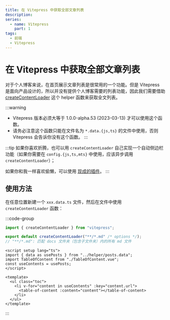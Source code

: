 ```yaml
---
title: 在 Vitepress 中获取全部文章列表
description:
series:
  - name: Vitepress
    part: 1
tags:
  - 前端
  - Vitepress
---
```


# 在 Vitepress 中获取全部文章列表

对于个人博客来说，在首页展示文章列表是很常用的一个功能。但是 Vitepress 是面向产品设计的，所以并没有提供个人博客需要的列表功能，因此我们需要借助 [createContentLoader](https://vitepress.dev/guide/data-loading#createcontentloader) 这个 helper 函数来获取全文列表。

:::warning

- Vitepress 版本必须大等于 1.0.0-alpha.53 (2023-03-13) 才可以使用这个函数。
- 请务必注意这个函数只能在文件名为 `*.data.{js,ts}` 的文件中使用，否则 Vitepress 会告诉你没有这个函数。
  :::

:::tip
如果你喜欢折腾，也可以用 `createContentLoader` 自己实现一个自动侧边栏功能（如果你需要在 `config.{js,ts,mts}` 中使用，应该异步调用 `createContentLoader`）；

如果你和我一样喜欢偷懒，可以使用 [现成的插件](https://vitepress-sidebar.jooy2.com/getting-started)。
:::

## 使用方法

在任意位置新建一个 `xxx.data.ts` 文件，然后在文件中使用 `createContentLoader` 函数：

:::code-group

```ts [posts.data.ts]
import { createContentLoader } from "vitepress";

export default createContentLoader("**/*.md" /* options */);
// "**/*.md": 匹配 docs 文件夹（包含子文件夹）内的所有 md 文件
```

```vue [TableOfContents.vue]
<script setup lang="ts">
import { data as usePosts } from "../helper/posts.data";
import TableOfContent from "./TableOfContent.vue";
const useContents = usePosts;
</script>

<template>
  <ul class="toc">
    <li v-for="content in useContents" :key="content.url">
      <table-of-content :content="content"></table-of-content>
    </li>
  </ul>
</template>
```

:::

